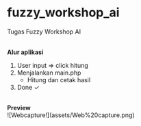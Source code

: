 # fuzzy_workshop_ai

Tugas Fuzzy Workshop AI

<br>
   <b>Alur aplikasi</b><br>

1. User input => click hitung
2. Menjalankan main.php
   - Hitung dan cetak hasil
3. Done ✓

<br>
   <b>Preview</b><br>
![Webcapture!](assets/Web%20capture.png)
